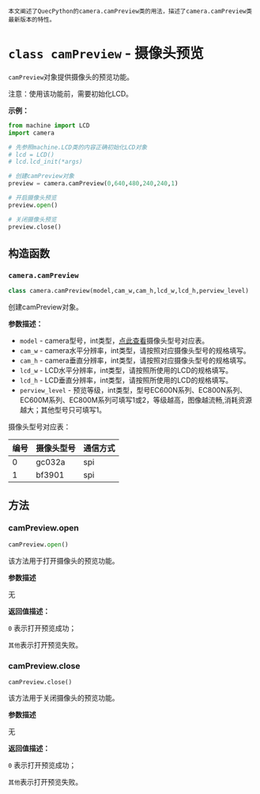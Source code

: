 

```
本文阐述了QuecPython的camera.camPreview类的用法，描述了camera.camPreview类最新版本的特性。
```



# `class camPreview` - 摄像头预览

`camPreview`对象提供摄像头的预览功能。

注意：使用该功能前，需要初始化LCD。

**示例：**

```python
from machine import LCD
import camera

# 先参照machine.LCD类的内容正确初始化LCD对象
# lcd = LCD()
# lcd.lcd_init(*args)

# 创建camPreview对象
preview = camera.camPreview(0,640,480,240,240,1)

# 开启摄像头预览
preview.open()

# 关闭摄像头预览
preview.close()
```

## 构造函数

### `camera.camPreview`

```python
class camera.camPreview(model,cam_w,cam_h,lcd_w,lcd_h,perview_level)
```

创建camPreview对象。

**参数描述：**

- `model` - camera型号，int类型，<a href="#label_cam_map1">点此查看</a>摄像头型号对应表。
- `cam_w` - camera水平分辨率，int类型，请按照对应摄像头型号的规格填写。
- `cam_h` - camera垂直分辨率，int类型，请按照对应摄像头型号的规格填写。
- `lcd_w` - LCD水平分辨率，int类型，请按照所使用的LCD的规格填写。
- `lcd_h` - LCD垂直分辨率，int类型，请按照所使用的LCD的规格填写。
- `perview_level` - 预览等级，int类型，型号EC600N系列、EC800N系列、EC600M系列、EC800M系列可填写1或2，等级越高，图像越流畅,消耗资源越大；其他型号只可填写1。

<span id="label_cam_map1">摄像头型号对应表：</span>

| 编号 | 摄像头型号 | 通信方式 |
| ---- | ---------- | -------- |
| 0    | gc032a     | spi      |
| 1    | bf3901     | spi      |

## 方法

### camPreview.open

```python
camPreview.open()
```

该方法用于打开摄像头的预览功能。

**参数描述**

无

**返回值描述：**

`0` 表示打开预览成功；

`其他`表示打开预览失败。

### camPreview.close

```
camPreview.close()
```

该方法用于关闭摄像头的预览功能。

**参数描述**

无

**返回值描述：**

`0` 表示打开预览成功；

`其他`表示打开预览失败。